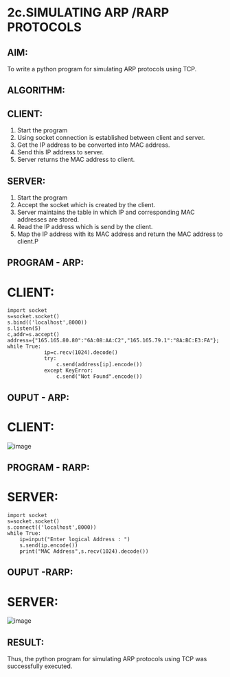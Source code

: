 # 2c.SIMULATING ARP /RARP PROTOCOLS
## AIM:
To write a python program for simulating ARP protocols using TCP.
## ALGORITHM:
## CLIENT:
1. Start the program
2. Using socket connection is established between client and server.
3. Get the IP address to be converted into MAC address.
4. Send this IP address to server.
5. Server returns the MAC address to client.
## SERVER:
1. Start the program
2. Accept the socket which is created by the client.
3. Server maintains the table in which IP and corresponding MAC addresses are
stored.
4. Read the IP address which is send by the client.
5. Map the IP address with its MAC address and return the MAC address to client.P
## PROGRAM - ARP:
# CLIENT:
```
import socket 
s=socket.socket() 
s.bind(('localhost',8000)) 
s.listen(5) 
c,addr=s.accept() 
address={"165.165.80.80":"6A:08:AA:C2","165.165.79.1":"8A:BC:E3:FA"}; 
while True: 
            ip=c.recv(1024).decode() 
            try: 
                c.send(address[ip].encode()) 
            except KeyError: 
                c.send("Not Found".encode())
```
## OUPUT - ARP:
# CLIENT:
![image](https://github.com/Daniel-christal/2c.ARP_RARP_PROTOCOLS/assets/145742847/6f639999-6a2d-489a-af58-eef1c78636dd)
## PROGRAM - RARP:
# SERVER:
```
import socket
s=socket.socket()
s.connect(('localhost',8000))
while True:
    ip=input("Enter logical Address : ")
    s.send(ip.encode())
    print("MAC Address",s.recv(1024).decode())
```
## OUPUT -RARP:
# SERVER:
![image](https://github.com/Daniel-christal/2c.ARP_RARP_PROTOCOLS/assets/145742847/e3dc5f56-cd1e-4798-bfb5-46ca3a679de6)
## RESULT:
Thus, the python program for simulating ARP protocols using TCP was successfully executed.
